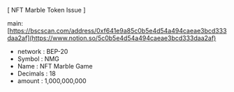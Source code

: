  [ NFT Marble Token Issue ]
 


main:[https://bscscan.com/address/0xf641e9a85c0b5e4d54a494caeae3bcd333daa2af](https://www.notion.so/5c0b5e4d54a494caeae3bcd333daa2af)

- network : BEP-20
- Symbol : NMG
- Name : NFT Marble Game
- Decimals : 18
- amount : 1,000,000,000
